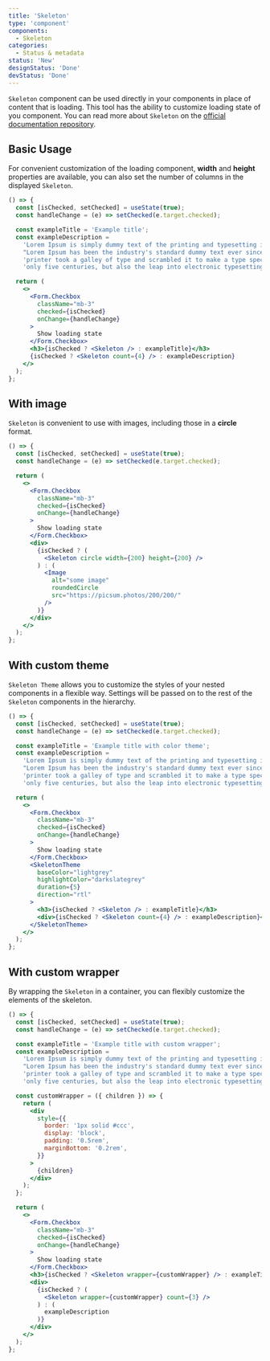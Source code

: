```yaml
---
title: 'Skeleton'
type: 'component'
components:
  - Skeleton
categories:
  - Status & metadata
status: 'New'
designStatus: 'Done'
devStatus: 'Done'
---
```


`Skeleton` component can be used directly in your components in place of content that is loading.
This tool has the ability to customize loading state of you component.
You can read more about `Skeleton` on the [official documentation repository](https://github.com/dvtng/react-loading-skeleton).

## Basic Usage

For convenient customization of the loading component, **width** and **height** properties are available,
you can also set the number of columns in the displayed `Skeleton`.

```jsx live
() => {
  const [isChecked, setChecked] = useState(true);
  const handleChange = (e) => setChecked(e.target.checked);

  const exampleTitle = 'Example title';
  const exampleDescription =
    'Lorem Ipsum is simply dummy text of the printing and typesetting industry. ' +
    "Lorem Ipsum has been the industry's standard dummy text ever since the 1500s, when an unknown " +
    'printer took a galley of type and scrambled it to make a type specimen book. It has survived not ' +
    'only five centuries, but also the leap into electronic typesetting, remaining essentially unchanged.';

  return (
    <>
      <Form.Checkbox
        className="mb-3"
        checked={isChecked}
        onChange={handleChange}
      >
        Show loading state
      </Form.Checkbox>
      <h3>{isChecked ? <Skeleton /> : exampleTitle}</h3>
      {isChecked ? <Skeleton count={4} /> : exampleDescription}
    </>
  );
};
```

## With image

`Skeleton` is convenient to use with images, including those in a **circle** format.

```jsx live
() => {
  const [isChecked, setChecked] = useState(true);
  const handleChange = (e) => setChecked(e.target.checked);

  return (
    <>
      <Form.Checkbox
        className="mb-3"
        checked={isChecked}
        onChange={handleChange}
      >
        Show loading state
      </Form.Checkbox>
      <div>
        {isChecked ? (
          <Skeleton circle width={200} height={200} />
        ) : (
          <Image
            alt="some image"
            roundedCircle
            src="https://picsum.photos/200/200/"
          />
        )}
      </div>
    </>
  );
};
```

## With custom theme

`Skeleton Theme` allows you to customize the styles of your nested components in a flexible way.
Settings will be passed on to the rest of the `Skeleton` components in the hierarchy.

```jsx live
() => {
  const [isChecked, setChecked] = useState(true);
  const handleChange = (e) => setChecked(e.target.checked);

  const exampleTitle = 'Example title with color theme';
  const exampleDescription =
    'Lorem Ipsum is simply dummy text of the printing and typesetting industry. ' +
    "Lorem Ipsum has been the industry's standard dummy text ever since the 1500s, when an unknown " +
    'printer took a galley of type and scrambled it to make a type specimen book. It has survived not ' +
    'only five centuries, but also the leap into electronic typesetting, remaining essentially unchanged.';

  return (
    <>
      <Form.Checkbox
        className="mb-3"
        checked={isChecked}
        onChange={handleChange}
      >
        Show loading state
      </Form.Checkbox>
      <SkeletonTheme
        baseColor="lightgrey"
        highlightColor="darkslategrey"
        duration={5}
        direction="rtl"
      >
        <h3>{isChecked ? <Skeleton /> : exampleTitle}</h3>
        <div>{isChecked ? <Skeleton count={4} /> : exampleDescription}</div>
      </SkeletonTheme>
    </>
  );
};
```

## With custom wrapper

By wrapping the `Skeleton` in a container, you can flexibly customize the elements of the skeleton.

```jsx live
() => {
  const [isChecked, setChecked] = useState(true);
  const handleChange = (e) => setChecked(e.target.checked);

  const exampleTitle = 'Example title with custom wrapper';
  const exampleDescription =
    'Lorem Ipsum is simply dummy text of the printing and typesetting industry. ' +
    "Lorem Ipsum has been the industry's standard dummy text ever since the 1500s, when an unknown " +
    'printer took a galley of type and scrambled it to make a type specimen book. It has survived not ' +
    'only five centuries, but also the leap into electronic typesetting, remaining essentially unchanged.';

  const customWrapper = ({ children }) => {
    return (
      <div
        style={{
          border: '1px solid #ccc',
          display: 'block',
          padding: '0.5rem',
          marginBottom: '0.2rem',
        }}
      >
        {children}
      </div>
    );
  };

  return (
    <>
      <Form.Checkbox
        className="mb-3"
        checked={isChecked}
        onChange={handleChange}
      >
        Show loading state
      </Form.Checkbox>
      <h3>{isChecked ? <Skeleton wrapper={customWrapper} /> : exampleTitle}</h3>
      <div>
        {isChecked ? (
          <Skeleton wrapper={customWrapper} count={3} />
        ) : (
          exampleDescription
        )}
      </div>
    </>
  );
};
```
